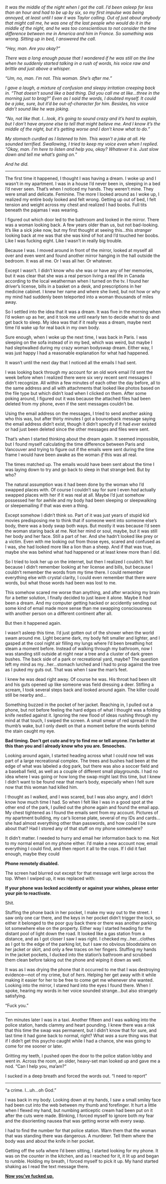*It was the middle of the night when I got the call.  I’d been asleep for less than an hour and had to be up by six, so my first impulse was being annoyed, at least until I saw it was Taylor calling.  Out of just about anybody that might call me, he was one of the last people who would do it in the middle of the night, and he was too conscientious to not consider the time difference between me in America and him in France.  So something was wrong.  Sitting up in bed, I answered the call.*

*“Hey, man.  Are you okay?”*

*There was a long enough pause that I wondered if he was still on the line when he suddenly started talking in a rush of words, his voice raw and brittle and just above a whisper.*

*“Um, no, man.  I’m not.  This woman.  She’s after me.”*

*I gave a laugh, a mixture of confusion and sleepy irritation creeping back in.  “That doesn’t sound like a bad thing.  Did you call me at like…three in the morning just to brag?”  Even as I said the words, I doubted myself.  It could be a joke, sure, but it’d be out-of-character for him.  Besides, his voice didn’t sound like he was joking.*

*“No, not like that.  I…look, it’s going to sound crazy and it’s hard to explain, but I don’t have anyone else to tell that *might* believe me.  And I know it’s the middle of the night, but it’s getting worse and I don’t know what to do.”*

*My stomach curdled as I listened to him.  This wasn’t a joke at all.  He sounded terrified.  Swallowing, I tried to keep my voice even when I replied.  “Okay, man.  I’m here to listen and help you, okay?  Whatever it is.  Just slow down and tell me what’s going on.”*

*And he did.*

****

The first time it happened, I thought I was having a dream.  I woke up and I wasn’t in my apartment.  I was in a house I’d never been in, sleeping in a bed I’d never seen.  That’s when I noticed my hands.  They weren’t mine.  They were small and delicate.  Feminine.  The more I looked around as I woke up, I realized my entire body looked and felt wrong.  Getting up out of bed, I felt tension and weight across my chest and realized I had boobs.  Full tits beneath the pajamas I was wearing. 

I figured out which door led to the bathroom and looked in the mirror.  There was a woman looking back.  A few years older than us, but not bad-looking.  It’s like a sick joke now, but my first thought at seeing this…this *stranger* looking back at me was that she was kind of hot and I’d touched her boobs.  Like I was fucking eight.  Like I wasn’t in really big trouble.

Because I was.  I moved around in front of the mirror, looked at myself all over and even went and found another mirror hanging in the hall outside the bedroom.  It was all me.  Or I was all her.  Or whatever.  

Except I wasn’t.  I didn’t know who she was or have any of her memories, but it was clear that she was a real person living a real life in Canada according to the local weatherman when I turned on the tv.  I found her driver’s license, bills in a basket on a desk, and prescriptions in her medicine cabinet.  I knew her name and where she lived, but not how or why my mind had suddenly been teleported into a woman thousands of miles away.

So I settled into the idea that it was a dream.  It was five in the morning when I’d woken up as her, and it took me until nearly ten to decide what to do and get back to sleep.   My idea was that if it really was a dream, maybe next time I’d wake up for real back in my own body.

Sure enough, when I woke up the next time, I was back in Paris.  I was sleeping on the sofa instead of in my bed, which was weird, but maybe I had sleptwalked during my crazy woman bodyswap dream.  Either way, I was just happy I had a reasonable explanation for what had happened.

It wasn’t until the next day that I noticed all the emails I had sent.

I was looking back through my account for an old work email I’d sent the week before when I realized there were six very recent sent messages I didn’t recognize.  All within a few minutes of each other the day before, all to the same address and all with attachments that looked like photos based on the file type but which didn’t load when I clicked on them.  After some poking around, I figured out it was because the attached files had been deleted from my phone, even if the sent messages couldn’t be.

Using the email address on the messages, I tried to send another asking who this was, but after thirty minutes I got a bounceback message saying the email address didn’t exist, though it didn’t specify if it had *ever* existed or had just been deleted since the other messages and files were sent.

That’s when I started thinking about the dream again.  It seemed impossible, but I found myself calculating the time difference between Paris and Vancouver and trying to figure out if the emails were sent during the time frame I would have been awake as the woman *if* this was all real.

The times matched up.  The emails would have been sent about the time I was laying down to try and go back to sleep in that strange bed.  But by who?

The natural assumption was it had been done by the woman who I’d swapped places with.  Of course I couldn’t say for sure I even *had* actually swapped places with her if it was real at all.  Maybe I’d just somehow possessed her for awhile and my body had been sleeping or sleepwalking or sleepemailing if that was even a thing.

Except somehow I didn’t think so.  Part of it was just years of stupid kid movies predisposing me to think that if someone went into someone else’s body, there was a body swap both ways.  But mostly it was because I’d seen the woman staring back at me.  Not her mind or soul, maybe, but it was still her body and her face.  Still a part of her.  And she hadn’t looked like prey or a victim.  Even with me looking out from those eyes, scared and confused as I was, she had looked more like a lion than a sheep.  And if that was true, maybe she was behind what had happened or at least knew more than I did.

So I tried to look her up on the internet, but then I realized I couldn’t.  Not because I didn’t remember looking at her license and bills, but because I couldn’t remember the words from my time there.  I could remember everything else with crystal clarity, I could even remember that there *were* words, but what those words had been was lost to me.

This somehow scared me worse than anything, and after wracking my brain for a better solution, I finally decided to just leave it alone.  Maybe it *had* been a dream.  And my computer getting hacked or accidently sending out some kind of email made more sense than me swapping consciousness with another person on a different continent after all.

But then it happened again.

I wasn’t asleep this time.  I’d just gotten out of the shower when the world swam around me.  Light became dark, my body felt smaller and lighter, and I gasped at the cool night air filling my lungs where I’d been breathing hot steam a moment before.  Instead of walking through my bathroom, now I was standing still outside at night near a tree and a cluster of dark green bushes.  The back side of a park or recreational yard, maybe?  The question left my mind as my…her…stomach lurched and I had to prop against the tree as I puked my guts out.  That was when I saw the man’s feet.

I knew he was dead right away.  Of course he was.  His throat had been slit and his guts opened up like someone was field dressing a deer.  Stifling a scream, I took several steps back and looked around again.  The killer could still be nearby and…

Something buzzed in the pocket of her jacket.  Reaching in, I pulled out a phone, but not before feeling the hard edges of what I thought was a folding knife nestled against it.  Ignoring the new flood of ideas rushing through my mind at that touch, I swiped the screen.  A small smear of red spread in the thumb’s wake, but I only dwelt on that a moment before the words behind the stain caught my eye.

**Bad timing.  Don’t get cute and try to find me or tell anyone.  I’m better at this than you and I already know who you are.  Smooches.**

Looking around again, I started heading across what I could now tell was part of a large recreational complex.  The trees and bushes had been at the edge of what was labeled a dog park, but there was also a soccer field and a baseball field, as well as a couple of different small playgrounds.  I had no idea where I was going or how long the swap might last this time, but I knew I didn’t want to be found near that man’s body, especially when I felt sure now that this woman had killed him.

I thought as I walked, and I was scared, but I was also angry, and I didn’t know how much time I had.  So when I felt like I was in a good spot at the other end of the park, I pulled out the phone again and found the email app.  My chest tightened as I found the emails sent from my account.  Pictures of my apartment building, my car’s license plate, several of my IDs and cards…she had almost everything other than passwords, and how could I be sure about that?  Had I stored any of that stuff on my phone somewhere?

It didn’t matter.  I needed to hurry and email her information back to me.  Not to my normal email on my phone either.  I’d make a new account now, email everything I could find, and then report it all to the cops.  If I did it fast enough, maybe they could

**Phone remotely disabled.**

The screen had blurred out except for that message writ large across the top.  When I swiped up, it was replaced with:

**If your phone was locked accidently or against your wishes, please enter your pin to reactivate.**

Shit.

Stuffing the phone back in her pocket, I make my way out to the street.  I saw only one car there, and the keys in her pocket didn’t trigger the lock, so either it belonged to the poor guy back there or there was another parking lot somewhere else on the property.  Either way I started heading for the distant pool of light down the road.  It looked like a gas station from a distance, and as I got closer I saw I was right.  I checked my…her…clothes as I got to the edge of the parking lot, but I saw no obvious bloodstains on her jacket or skirt, and only a few traces on her fingers.  Stuffing my hands in the jacket pockets, I ducked into the station’s bathroom and scrubbed them clean before taking out the phone and wiping it down as well.

It was as I was drying the phone that it occurred to me that I was destroying evidence—not of my crime, but of *hers*.  Helping her get away with it while making it easier for her to be free to come get me whenever she wanted.  Looking into the mirror, I stared hard into the eyes I found there.  When I spoke, hearing my words in her voice sounded strange…but also strangely satisfying.

“Fuck you.”

**** 

Ten minutes later I was in a taxi.  Another fifteen and I was walking into the police station, hands clammy and heart pounding.  I knew there was a risk that this time the swap was permanent, but I didn’t know that for sure, and last time it had gone back to normal, right?  What *was* a sure thing was that if I didn’t get this psycho caught while I had a chance, she was going to come for me sooner or later.  

Gritting my teeth, I pushed open the door to the police station lobby and went in.  Across the room, an older, heavy-set man looked up and gave me a nod.  “Can I help you, ma’am?”

I sucked in a deep breath and forced the words out.  “I need to report”

**** 

“a crime.  I…uh…oh God.”

I was back in my body.  Looking down at my hands, I saw a small smiley face had been cut into the web between my thumb and forefinger.  It hurt a little when I flexed my hand, but numbing anticeptic cream had been put on it after the cuts were made.  Blinking, I forced myself to ignore both my fear and the disorienting nausea that was getting worse with every swap.

I had to find the number for that police station.  Warn them that the woman that was standing there was dangerous.  A murderer.  Tell them where the body was and about the knife in her pocket. 

Getting off the sofa where I’d been sitting, I started looking for my phone.  It was on the counter in the kitchen, and as I reached for it, it lit up and began to rumble.  Holding my breath, I forced myself to pick it up.  My hand started shaking as I read the text message there.

[**Now you’ve fucked up.**](https://redd.it/9ndww5)